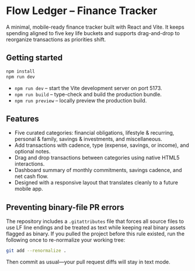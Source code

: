# Flow Ledger – Finance Tracker

A minimal, mobile-ready finance tracker built with React and Vite. It keeps spending aligned to five key life buckets and supports drag-and-drop to reorganize transactions as priorities shift.

## Getting started

```bash
npm install
npm run dev
```

- `npm run dev` – start the Vite development server on port 5173.
- `npm run build` – type-check and build the production bundle.
- `npm run preview` – locally preview the production build.

## Features

- Five curated categories: financial obligations, lifestyle & recurring, personal & family, savings & investments, and miscellaneous.
- Add transactions with cadence, type (expense, savings, or income), and optional notes.
- Drag and drop transactions between categories using native HTML5 interactions.
- Dashboard summary of monthly commitments, savings cadence, and net cash flow.
- Designed with a responsive layout that translates cleanly to a future mobile app.

## Preventing binary-file PR errors

The repository includes a `.gitattributes` file that forces all source files to use LF line endings and be treated as text while keeping real binary assets flagged as binary. If you pulled the project before this rule existed, run the following once to re-normalize your working tree:

```bash
git add --renormalize .
```

Then commit as usual—your pull request diffs will stay in text mode.
